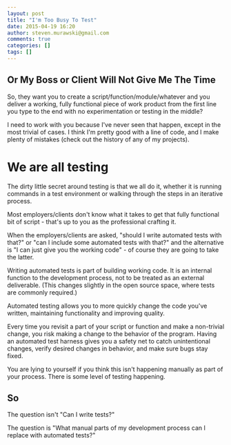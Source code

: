 ```yaml
---
layout: post
title: "I'm Too Busy To Test"
date: 2015-04-19 16:20
author: steven.murawski@gmail.com
comments: true
categories: []
tags: []
---
```



## Or My Boss or Client Will Not Give Me The Time





So, they want you to create a script/function/module/whatever and you deliver a working, fully functional piece of work product from the first line you type to the end with no experimentation or testing in the middle?  




I need to work with you because I've never seen that happen, except in the most trivial of cases.  I think I'm pretty good with a line of code, and I make plenty of mistakes (check out the history of any of my projects).  




# We are all testing





The dirty little secret around testing is that we all do it, whether it is running commands in a test environment or walking through the steps in an iterative process.




Most employers/clients don't know what it takes to get that fully functional bit of script - that's up to you as the professional crafting it.  




When the employers/clients are asked, "should I write automated tests with that?" or "can I include some automated tests with that?" and the alternative is "I can just give you the working code" - of course they are going to take the latter.




Writing automated tests is part of building working code.  It is an internal function to the development process, not to be treated as an external deliverable. (This changes slightly in the open source space, where tests are commonly required.)  




Automated testing allows you to more quickly change the code you've written, maintaining functionality and improving quality.




Every time you revisit a part of your script or function and make a non-trivial change, you risk making a change to the behavior of the program.  Having an automated test harness gives you a safety net to catch unintentional changes, verify desired changes in behavior, and make sure bugs stay fixed.




You are lying to yourself if you think this isn't happening manually as part of your process.  There is some level of testing happening.




## So





The question isn't "Can I write tests?" 




The question is "What manual parts of my development process can I replace with automated tests?"

